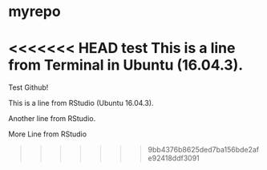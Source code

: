# myrepo
<<<<<<< HEAD
test
This is a line from Terminal in Ubuntu (16.04.3).
=======
Test Github!

This is a line from RStudio (Ubuntu 16.04.3).

Another line from RStudio.

More Line from RStudio
>>>>>>> 9bb4376b8625ded7ba156bde2afe92418ddf3091
